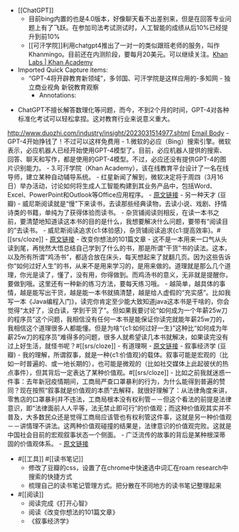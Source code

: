 - [[ChatGPT]]
    - 目前bing内置的也是4.0版本，好像聊天看不出差别来，但是在回答专业问题上有了飞跃。在参加司法考试测试时，人工智能的成绩从后10%已经提升到前10%
    - [[可汗学院]]利用chatgpt4推出了一对一的类似跟班老师的服务，叫作Khanmingo。目前还在内测阶段，要每月20美元。可以继续关注。[Khan Labs | Khan Academy](https://www.khanacademy.org/khan-labs#khanmigo)
- Imported Quick Capture items:
    - “GPT-4将开辟教育新领域”，多邻国、可汗学院是这样应用的-多知网 - 独立商业视角 新锐教育观察
        - Annotations:

* ChatGPT不擅长解答数理化等问题，而今，不到2个月的时间，GPT-4对各种标准化考试可以轻松拿捏。这对教育行业来说意义重大。



http://www.duozhi.com/industry/insight/2023031514977.shtml [Email Body](https://files.todoist.com/KpcyBn1RLNekdrSPBfvB6MWQ4aepe1CRbmQ7uOPXu6FXwDrH6l8EgiaQtjiqsATx/by/21878347/as/file.html)
    - GPT-4开始挣钱了！不过可以这样免费用
        - 1.微软的必应（Bing）搜索引擎。微软表示，必应机器人已经开始使用GPT-4模型了。目前，必应机器人提供的搜索、回答、聊天和写作，都是使用的GPT-4模型。不过，必应还没有提供GPT-4的图片识别能力。
        - 3.可汗学院（Khan Academy），该在线教育平台设计了一名在线导师，建立某种自动辅导系统。
        - 红星新闻了解到，微软决定将于周四（3月16日）举办活动，讨论如何将生成人工智能构建到其业务产品中，包括Word、Excel、PowerPoint和Outlook等Office应用程序。
        - [原文链接](https://finance.sina.com.cn/tech/roll/2023-03-15/doc-imykxtwx4842008.shtml)
    - 另一种天才 (豆瓣)
        - 威尼斯阅读就是“慢”下来读书，去读那些经典读物，去读小说、戏剧、抒情诗类的书籍，单纯为了获得体验而读书。
        - 杂货铺阅读则相反，在读一本书之前，要清楚地知道读这本书的目的是什么，我想要解决什么问题，要带有“阅读目的”去读书。
        - 威尼斯阅读追求{c1:体验感}，杂货铺阅读追求{c1:提高效率}。#[[srs/cloze]]
        - [原文链接](https://book.douban.com/subject/35714249/)
    - 改变你想法的101篇文章
        - 这不是一本用来一口气从头读到尾，再恍然大悟总结自己学到了什么的书，那是所谓“干货”书的读法。这本，以及所有所谓“鸡汤书”，都适合放在床头，每天想起来了就翻几页。因为这些告诉你“如何过好人生”的书，从来不是用来学习的，是用来做的。道理就是那么几个道理，你光是读了，懂了，没有用，你得做到。而鸡汤书的意义，无非就是提醒你，要做到哦。这里还有一种新的练习方法，要每天练习哦。
        - 越简单，越具体的事情，越是能写出干货，越是能一本书就搞清楚，越是给人虚假的“充实感”。比如我写一本《Java编程入门》，读完你肯定至少能大致知道java这本书是干啥的，你会觉得“太好了，没白读，学到干货了”。但如果我要讨论“如何成为一个年薪25w刀的程序员”这个问题，我相信没有任何一本书是能保证你读完就能年薪25w刀的，我相信这个道理很多人都能懂。但是为啥“{c1:如何过好一生}”这种比“如何成为年薪25w刀的程序员”难得多的问题，很多人就希望读几本书就解决，如果读完没有过上好生活，就怪书呢？#[[srs/cloze]]
            - 有道理啊
        - [原文链接](https://book.douban.com/subject/36096771/)
    - 叙事经济学 (豆瓣)
        - 我的理解，所谓叙事，就是一种{c1:价值观}的载体。叙事可能是宏观的（比如一时普遍的、或一地长期的），也可能是微观的（比如社交媒体上此起彼伏的热点事件），但其背后一定表达了某种价值观。#[[srs/cloze]]
        - 比如之前我就迷惑一件事：去年新冠疫情期间，工商局严查口罩暴利的行为，为什么能得到普遍的赞同？现在按照“叙事就是价值观的本质”去解释，就很好理解了：从法律角度来讲，零售店的口罩暴利并不违法，工商局根本没有权利管－－但这个看法的前提是法律意识，即“法律面前人人平等，法无禁止即可行”的价值观；而这种价值观其实并不普及，大多数民众还是觉得工商局应该管也有权利管这件事，这就是另一种价值观－－讲情理不讲法。这两种价值观碰撞的结果是，法律意识的价值观完败。这就是中国社会目前的宏观叙事状态一个侧面。
        - 广泛流传的故事的背后是某种根深蒂固的价值观体系。
        - [原文链接](https://book.douban.com/subject/34976597/)
- #[[工具]] #[[读书笔记]]
    - 修改了豆瓣的css，设置了在chrome中快速选中词汇在roam research中搜索的快捷方式
    - 梳理自己的读书笔记管理方式。把分散在不同地方的读书笔记整理起来
- #[[阅读]] 
    - 阅读完成《打开心智》
    - 阅读《改变你想法的101篇文章》
    - 《叙事经济学》
